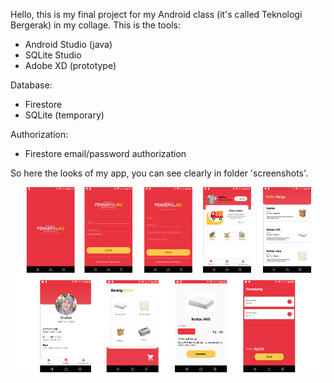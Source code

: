 Hello, this is my final project for my Android class (it's called Teknologi Bergerak) in my collage.
This is the tools:
- Android Studio (java)
- SQLite Studio
- Adobe XD (prototype)

Database:
- Firestore
- SQLite (temporary)

Authorization:
- Firestore email/password authorization


So here the looks of my app, you can see clearly in folder 'screenshots'.

![screenshots](screenshots/pengepulku.png)
